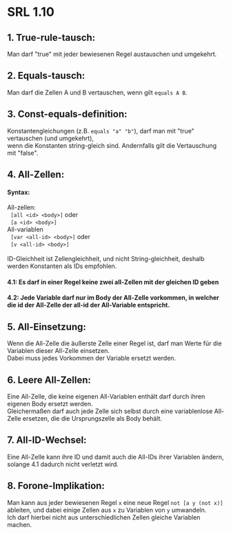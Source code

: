 # SRL 1.10

## 1. True-rule-tausch:
Man darf "true" mit jeder bewiesenen Regel austauschen und umgekehrt.
## 2. Equals-tausch:
Man darf die Zellen A und B vertauschen, wenn gilt `equals A B`.
## 3. Const-equals-definition:
Konstantengleichungen (z.B. `equals "a" "b"`), darf man mit "true" vertauschen (und umgekehrt),<br />
wenn die Konstanten string-gleich sind. Andernfalls gilt die Vertauschung mit "false".
## 4. All-Zellen:
#### Syntax:
All-zellen:<br />
&nbsp;&nbsp;`[all <id> <body>]` oder<br />
&nbsp;&nbsp;`[a <id> <body>]`<br />
All-variablen<br />
&nbsp;&nbsp;`[var <all-id> <body>]` oder<br />
&nbsp;&nbsp;`[v <all-id> <body>]`<br /><br />
ID-Gleichheit ist Zellengleichheit, und nicht String-gleichheit, deshalb werden Konstanten als IDs empfohlen.<br />
#### 4.1: Es darf in einer Regel keine zwei all-Zellen mit der gleichen ID geben
#### 4.2: Jede Variable darf nur im Body der All-Zelle vorkommen, in welcher die id der All-Zelle der all-id der All-Variable entspricht.
## 5. All-Einsetzung:
Wenn die All-Zelle die &auml;u&szlig;erste Zelle einer Regel ist, darf man Werte f&uuml;r die Variablen dieser All-Zelle einsetzen.<br />
Dabei muss jedes Vorkommen der Variable ersetzt werden.<br />
## 6. Leere All-Zellen:
Eine All-Zelle, die keine eigenen All-Variablen enth&auml;lt darf durch ihren eigenen Body ersetzt werden.<br />
Gleicherma&szlig;en darf auch jede Zelle sich selbst durch eine variablenlose All-Zelle ersetzen, die die Ursprungszelle als Body beh&auml;lt.<br />
## 7. All-ID-Wechsel:
Eine All-Zelle kann ihre ID und damit auch die All-IDs ihrer Variablen &auml;ndern, solange 4.1 dadurch nicht verletzt wird.<br />
## 8. Forone-Implikation:
Man kann aus jeder bewiesenen Regel `x` eine neue Regel `not [a y (not x)]` ableiten, und dabei  einige Zellen aus `x` zu Variablen von `y` umwandeln.<br />
Ich darf hierbei nicht aus unterschiedlichen Zellen gleiche Variablen machen.
